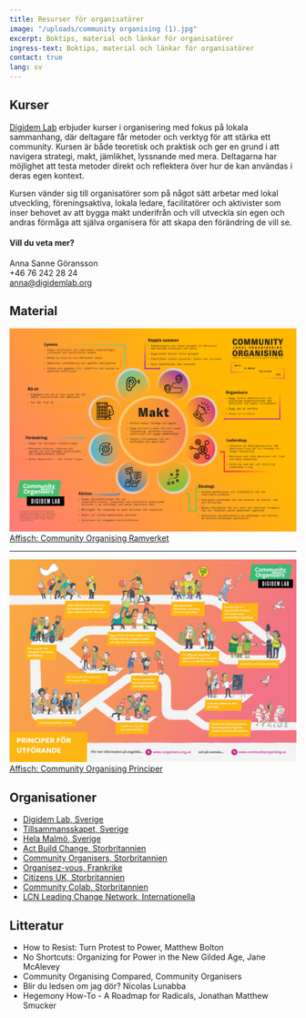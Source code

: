 ```yaml
---
title: Resurser för organisatörer
image: "/uploads/community organising (1).jpg"
excerpt: Boktips, material och länkar för organisatörer
ingress-text: Boktips, material och länkar för organisatörer
contact: true
lang: sv
---
```


## Kurser

[Digidem Lab](https://digidemlab.org) erbjuder kurser i organisering med fokus på
lokala sammanhang, där deltagare får metoder och verktyg
för att stärka ett community. Kursen är både teoretisk
och praktisk och ger en grund i att navigera strategi,
makt, jämlikhet, lyssnande med mera. Deltagarna har
möjlighet att testa metoder direkt och reflektera över hur
de kan användas i deras egen kontext.

Kursen vänder sig till organisatörer som på något sätt
arbetar med lokal utveckling, föreningsaktiva, lokala
ledare, facilitatörer och aktivister som inser behovet av
att bygga makt underifrån och vill utveckla sin egen och
andras förmåga att själva organisera för att skapa den
förändring de vill se.

#### Vill du veta mer?
Anna Sanne Göransson  
+46 76 242 28 24  
[anna@digidemlab.org](mailto:anna@digidemlab.org)


## Material

[![](/uploads/co-ramverk.png) Affisch: Community Organising Ramverket](/uploads/affisch-communityorganising-ramverket.pdf)

***

[![](/uploads/co-principles.jpg) Affisch: Community Organising Principer](/uploads/affisch-communityorganising-principer.pdf)

## Organisationer
* [Digidem Lab, Sverige](https://digidemlab.org)
* [Tillsammansskapet, Sverige](https://tillsammansskapet.se)
* [Hela Malmö, Sverige](https://helamalmo.com)
* [Act Build Change, Storbritannien](https://actbuildchange.com)
* [Community Organisers, Storbritannien](https://www.corganisers.org.uk/)
* [Organisez-vous, Frankrike](https://organisez-vous.org)
* [Citizens UK, Storbritannien](https://citizensuk.org)
* [Community Colab, Storbritannien](http://www.communitycolab.co.uk/)
* [LCN Leading Change Network, Internationella](https://leadingchangenetwork.org)

## Litteratur
* How to Resist: Turn Protest to Power, Matthew Bolton
* No Shortcuts: Organizing for Power in the New Gilded Age,
Jane McAlevey
* Community Organising Compared, Community Organisers
* Blir du ledsen om jag dör? Nicolas Lunabba
* Hegemony How-To - A Roadmap for Radicals, Jonathan
Matthew Smucker
